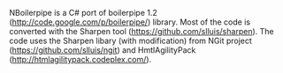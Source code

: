 
NBoilerpipe is a C# port of boilerpipe 1.2 (http://code.google.com/p/boilerpipe/) library.  Most of the code is converted  with the Sharpen tool (https://github.com/slluis/sharpen). The code uses the Sharpen libary (with modification) from NGit project (https://github.com/slluis/ngit) and HmtlAgilityPack (http://htmlagilitypack.codeplex.com/). 